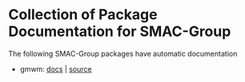 # Collection of Package Documentation for SMAC-Group 

The following SMAC-Group packages have automatic documentation

- gmwm: [docs](http://smac-group.com/docs) | [source](https://github.com/SMAC-Group/gmwm)
